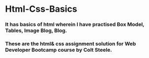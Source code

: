 # Html-Css-Basics
<h3>It has basics of html wherein I have practised Box Model, Tables, Image Blog, Blog.<h3>
  These are the html& css assignment solution for <b> Web Developer Bootcamp</b> course by
  <b>Colt Steele</b>.
